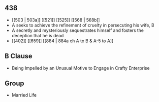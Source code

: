 ## 438
- [[503 | 503a]] [[521]] [[525]] [[568 | 568b]] 
- A seeks to achieve the refinement of cruelty in persecuting his wife, B
- A secretly and mysteriously sequestrates himself and fosters the deception that he is dead
- [[402]] [[659]] [[884 | 884a ch A to B &amp; A-5 to A]] 

## B Clause
- Being Impelled by an Unusual Motive to Engage in Crafty Enterprise

## Group
- Married Life

